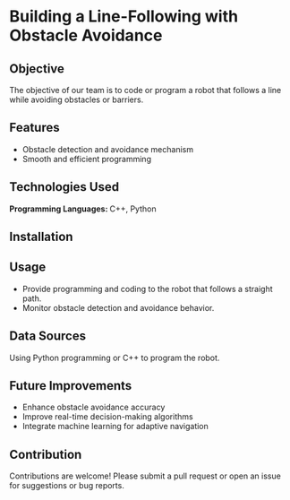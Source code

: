 <h1> <strong> Building a Line-Following with Obstacle Avoidance </strong> </h1>

<h2> Objective </h2>

<p> The objective of our team is to code or program a robot that follows a line while avoiding obstacles or barriers. </p>

<h2> Features </h2>
    <ul>
        <li> Obstacle detection and avoidance mechanism </li>
        <li> Smooth and efficient programming </li>
    </ul>

<h2>Technologies Used</h2>

<p> <strong> Programming Languages: </strong> C++, Python </p>

<h2>Installation</h2>


<h2> Usage </h2>
    <ul>
        <li> Provide programming and coding to the robot that follows a straight path. </li>
        <li> Monitor obstacle detection and avoidance behavior. </li>
    </ul>
    
<h2> Data Sources </h2>

<p> Using Python programming or C++ to program the robot. </p>
    
<h2> Future Improvements </h2>
    <ul>
        <li> Enhance obstacle avoidance accuracy </li>
        <li> Improve real-time decision-making algorithms </li>
        <li> Integrate machine learning for adaptive navigation </li>
    </ul>
    
<h2> Contribution </h2>
    <p> Contributions are welcome! Please submit a pull request or open an issue for suggestions or bug reports. </p>
